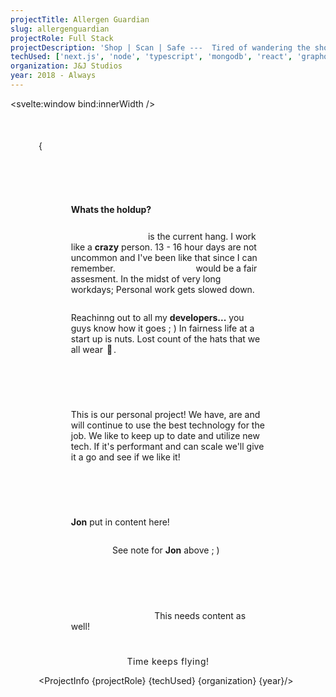 ```yaml
---
projectTitle: Allergen Guardian
slug: allergenguardian
projectRole: Full Stack
projectDescription: 'Shop | Scan | Safe ---  Tired of wandering the shoping aisles hoping the product you need will jump off the shelf.  As if a sudden magical force could reach out and expose the solution and pull it into your reach away from the countless imposters lurking in the distance.  We feel your pain and proudly present Allergen Guardian!'
techUsed: ['next.js', 'node', 'typescript', 'mongodb', 'react', 'graphql', 'redis', 'fastify']
organization: J&J Studios
year: 2018 - Always
---
```


<script>
  import {onMount} from 'svelte'
  import ProjectInfo from '$components/ProjectInfo/ProjectInfo.svelte'
  import ImageLoader from '$images/ImageLoader.svelte'
  import tempImg from '$static/coming-soon-pixabay.jpg?w=600;700;1600&format=jpg&srcset'
  //import tempImg1 from '$static/the-new-beginning-pixabay.jpg?w=200;400;700&format=jpg&srcset'
  import tempImg2 from '$static/pexels-phone-art.jpg?w=200;400;700&format=jpg&srcset'

  let headingText = "Software Engineer • Ongoing work in progress ; )"
  let innerWidth;
	let animation = false;
  let animations = [
  {domElement: null, isVis: false},
  {domElement: null, isVis: false},
  {domElement: null, isVis: false}
  ]
    onMount(() => {
  animation = true
  })
  $: if (innerWidth < 600) headingText = "Software Engineer • Partner • We do it all!"
  $: if (innerWidth > 800) headingText = "Software Engineer • Partner • 2019 - Present"
  $: if (innerWidth > 1000) headingText = "Software Engineer • Ongoing work in progress : )"
  $: if (innerWidth < 800) headingText = "Software Engineer • Ongoing work in progress ; )"
  $: if (innerWidth < 600) headingText = "Software Engineer •  We do it all!";

function isInViewport(element ) {
if (element) {
const rect = element.getBoundingClientRect();
    return (
        rect.top >= 0 &&
        rect.left >= 0 &&
        rect.bottom <= (window.innerHeight || document.documentElement.clientHeight) &&
        rect.right <= (window.innerWidth || document.documentElement.clientWidth)
    );
}
}

function animationEvent() {
  animations = animations.map((a, idx) => {
  return {domElement:  document.querySelector(`.domEle${idx}`),
  isVis:  isInViewport(a.domElement)}
  })
}

onMount(() => {
document.addEventListener('scroll', animationEvent)
return () => document.removeEventListener('scroll', animationEvent)
})

$: isInViewport(animations[0].domElement)
$: isInViewport(animations[1].domElement)
$: isInViewport(animations[2].domElement)
</script>

<svelte:window bind:innerWidth />

<article>
<div class="container">
<h1 class:display={animation}>{projectTitle}</h1>

<p class="headingText">{headingText}</p>
</div>

  <div class="card imgContainer">
    <picture>
      <source media="(min-width:1000px)" srcset={tempImg}>
        <!--<img class="img1" srcset={tempImg} type="image/jpg" alt="Coming Soon!" />-->
        <ImageLoader srcset={tempImg} ty="image/jpg" alt="Coming Soon!" />
    </picture>
    <!--<picture>
      <source media="(min-width:1200px)" srcset={tempImg1}>
      <img class="img2" srcset={tempImg1} type="image/jpg" alt="new beginning
      and working like crazy">
    </picture>-->
</div>

<div class="explanationContainer">

<h2>Whats the holdup?</h2>

_WORK ~ LIFE_ is the current hang. I work like a **crazy** person. 13 - 16 hour
days are not uncommon and I've been like that since I can remember. _"Workaholic"_ would be a fair assesment. In the midst of very long workdays; Personal work gets slowed down.

Reachinng out to all my **developers...** you guys know how it goes ; ) In
fairness life at a start up is nuts. Lost count of the hats that we all wear <span class="emoji">🎩</span>.

<h3 class:slideInLeft={animations[0].isVis} class="domEle0">Backend</h3>

This is our personal project! We have, are and will continue to use the best technology
for the job. We like to keep up to date and utilize new tech. If it's
performant and can scale we'll give it a go and see if we like it!

<h3 class:slideInRight={animations[1].isVis} class="domEle1">Frontend</h3>

**Jon** put in content here!

_Viewer_ See note for **Jon** above ; )

<h3 class:slideInLeft={animations[2].isVis} class="domEle2">Dev Ops</h3>

_Note to self..._ This needs content as well!

</div>

<div class="card oneImage">
  <picture>
  <source media="(min-width:1200px)" srcset={tempImg2}>
    <!--<img srcset={tempImg2} type="image/jpg" alt="phone... man time flys">-->
    <ImageLoader srcset={tempImg2} ty="image/jpg" alt="phone... man time flys" />
  </picture>
</div>
<div class="caption"><p>Time keeps flying!</p></div>

<ProjectInfo {projectRole} {techUsed} {organization} {year}/>

</article>

<style>
article {
  margin: 40px 25px 0;
}
@media (min-width: 460px) {
article {
  margin: 0 25px 0;
}
}
@media (min-width: 500px) {
article {
  margin: 0 45px;
}
}
.container {
margin-bottom: 45px;
}
@media (min-width: 500px) {
.container {
margin-bottom: 65px;
}
}
h1 {
background: linear-gradient(271deg,var(--hotpink) 30%, 50%,var(--aqua) 70%,#a162e8 94%);
background-clip: border-box;
-webkit-background-clip: text;
-webkit-text-fill-color: transparent;
opacity: 0;
font-size: var(--h2);
}
@media (min-width: 500px) {
h1 {
font-size: var(--h1);
}
}

.display {
animation: 1.2s ease dispalyAnimation;
opacity: 1;
}

@keyframes dispalyAnimation {
0% {
 opacity: 0;
 margin-left: 200px;
 transform: skewX(35deg);
}
100% {
 opacity: 1;
 margin-left: 0px;
 transform: skewX(0deg);
}
}

.headingText {
  max-width: -moz-fit-content;
  max-width: fit-content;
  padding-right: 5px;
  overflow: hidden;
  border-right: .15em solid var(--aqua);
  white-space: nowrap;
  animation:
    typing 6.5s steps(80, end),
    blink-caret .75s step-end infinite;
}

@keyframes typing {
  from { width: 0 }
  to { width: 100% }
}
@keyframes blink-caret {
  from, to { border-color: transparent }
  50% { border-color: var(--aqua); }
}

.imgContainer {
display: grid;
grid-template-columns: minmax(0, 1fr);
place-items: center;
}
@media (min-width: 600px) {
.imgContainer {
  grid-template-columns: minmax(0, 1fr);
}
}
@media (min-width: 1000px) {
.imgContainer {
  grid-template-columns: minmax(0, 1fr);
  width: 100%;
  place-items: center;
  max-width: 1000px;
  margin: 0 auto 25px;
  }
}

.imgContainer picture {
  width: auto;
}
.imgContainer picture:nth-child(2) {
display: none;
}
@media (min-width: 600px) {
.imgContainer picture:nth-child(2) {
display: block;
}
}
@media (min-width: 800px) {
.imgContainer picture {
  width: auto;
  max-width: 800px;
}
}
@media(min-width: 1000px) {
.imgContainer picture {
  height: unset;
  width: auto;
  max-width: 1000px;
}
}
.img1 {
  height: 100%;
  width: 100%;
  object-fit: contain;
  border-radius: 12px;
}
.img2 {
  height: 100%;
  width: 100%;
  object-fit: contain;
  border-radius: 12px;
}


.explanationContainer {
  display: flex;
  flex-direction: column;
  align-items: flex-start;
  width: 90%;
  margin: 0 auto;
}
@media (min-width: 500px) {
.explanationContainer {
  width: 75%;
}
}
@media (min-width: 1000px) {
.explanationContainer {
  width: 50%;
  max-width: 800px;
  display: flex;
  flex-direction: column;
  align-items: center;
}
}
.explanationContainer h3 {
opacity: 0;
width: max-content;
}

@media (min-width: 1000px) {
  .explanationContainer h3 {
  opacity: 0;
  width: max-content;
  align-self: flex-start;
  }
}

.explanationContainer h2 {
text-align: left;
font-size: var(--h3);
}
@media (min-width: 1000px) {
  .explanationContainer h2 {
  text-align: left;
  font-size: var(--h3);
  align-self: flex-start;
  }
}

@media(min-width: 1000px) {
  .explanationContainer h2 {
    font-size: var(--h2);
  }
}
.slideInLeft {
  animation: 1.2s ease slideInLeft;
  opacity: 1 !important;
}

.slideInRight {
  animation: 1.2s ease slideInRight;
  opacity: 1 !important;
}

@keyframes slideInLeft {
  0% {
   opacity: 0;
   margin-left: 200px;
  }
  100% {
  opacity: 1;
  margin-left: 0px;
  }
}

@keyframes slideInRight {
  0% {
   opacity: 0;
   margin-left: -200px;
  }
  100% {
  opacity: 1;
  margin-left: 0px;
  }
}
em {
  font-family: var(--slantText);
  letter-spacing: .2em;
  font-size: var(--h6);
  background: linear-gradient(271deg, #a162e8 30%, 50%,var(--aqua)
  70%,var(--hotpink) 94%);
  background-clip: border-box;
  -webkit-background-clip: text;
  -webkit-text-fill-color: transparent;
}
strong {
font-weight: bold;
color: var(--darkAquaLightHotPink);
}

.emoji {
    background: var(--lightGray);
    border-radius: 12px;
    padding: 2px;
}

.oneImage {
margin: 25px auto 0 auto;
}
@media (min-width: 1000px) {
.oneImage {
height: 600px;
width: 800px;
max-height: 500px;
max-width: 800px;
}
}
.oneImage picture {
max-width: 800px;
}
.oneImage picture img {
width: 100%;
height: 100%;
object-fit: contain;
}
.caption p {
margin: 15px auto 0 auto;
text-align: center;
font-family: var(--slantText);
letter-spacing: .04em;
}

</style>
